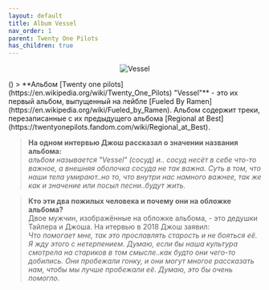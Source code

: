 ```yaml
---
layout: default
title: Album Vessel  
nav_order: 1   
parent: Twenty One Pilots  
has_children: true 
---  
```


<p align="center">
<img alt="Vessel" src="https://github.com/januarythirtyfirst/TranslateSongs/blob/main/img/coverVessel.jpg?raw=true"> 
</p>
()
> **Альбом [Twenty one pilots](https://en.wikipedia.org/wiki/Twenty_One_Pilots) "Vessel"**  - это их первый альбом, выпущенный на лейбле [Fueled By Ramen](https://en.wikipedia.org/wiki/Fueled_by_Ramen). Альбом содержит треки, перезаписанные с их предыдущего альбома [Regional at Best](https://twentyonepilots.fandom.com/wiki/Regional_at_Best).

> **На одном интервью Джош рассказал о значении названия альбома:**  
  _альбом называется "Vessel" (сосуд) и.. сосуд несёт в себе что-то важное, а внешняя оболочка сосуда не так важна. Суть в том, что наши тела умирают..но то, что внутри нас намного важнее, так же как и значениe или посыл песни..будут жить._
  
> **Кто эти два пожилых человека и почему они на обложке альбома?**  
  Двое мужчин, изображённые на обложке альбома, - это дедушки Тайлера и Джоша. На итервью в 2018 Джош заявил:  
  _Что помогает мне, так это прославлять старость и не бояться её. Я жду этого с нетерпением. Думаю, если бы наша культура смотрела на стариков в том смысле..как будто они чего-то добились. Они пробежали гонку, и они могут многое рассказать нам, чтобы мы лучше пробежали её. Думаю, это бы очень помогло._
